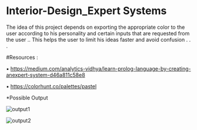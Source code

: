 # Interior-Design_Expert Systems

The idea of this project depends on exporting the
appropriate color to the user according to his
personality and certain inputs that are requested
from the user .. This helps the user to limit his
ideas faster and avoid confusion . . .



#Resources :


▪ https://medium.com/analytics-vidhya/learn-prolog-language-by-creating-anexpert-system-d46a811c58e8


▪ https://colorhunt.co/palettes/pastel


*Possible Output


![output1](output1.png)



![output2](output2.png)
